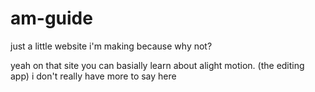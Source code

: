 # am-guide
just a little website i'm making because why not?

yeah on that site you can basially learn about alight motion. (the editing app)
i don't really have more to say here
